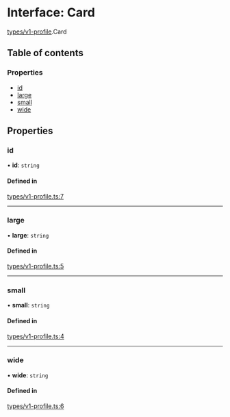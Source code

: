 # Interface: Card

[types/v1-profile](../modules/types_v1_profile.md).Card

## Table of contents

### Properties

- [id](types_v1_profile.Card.md#id)
- [large](types_v1_profile.Card.md#large)
- [small](types_v1_profile.Card.md#small)
- [wide](types_v1_profile.Card.md#wide)

## Properties

### id

• **id**: `string`

#### Defined in

[types/v1-profile.ts:7](https://github.com/jameslinimk/unofficial-valorant-api/blob/2dbdb4a/package/src/types/v1-profile.ts#L7)

___

### large

• **large**: `string`

#### Defined in

[types/v1-profile.ts:5](https://github.com/jameslinimk/unofficial-valorant-api/blob/2dbdb4a/package/src/types/v1-profile.ts#L5)

___

### small

• **small**: `string`

#### Defined in

[types/v1-profile.ts:4](https://github.com/jameslinimk/unofficial-valorant-api/blob/2dbdb4a/package/src/types/v1-profile.ts#L4)

___

### wide

• **wide**: `string`

#### Defined in

[types/v1-profile.ts:6](https://github.com/jameslinimk/unofficial-valorant-api/blob/2dbdb4a/package/src/types/v1-profile.ts#L6)
